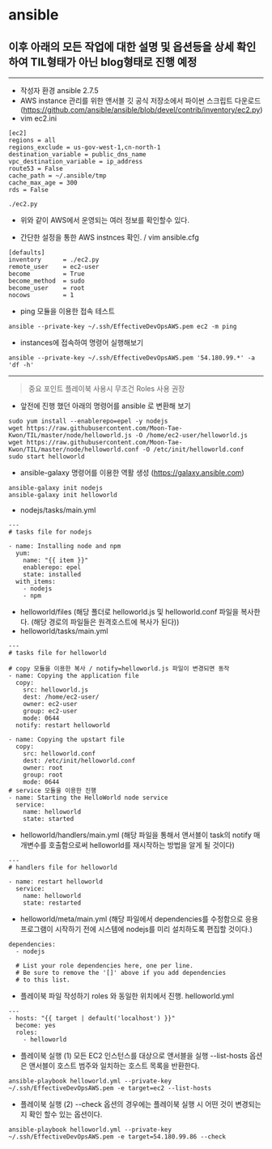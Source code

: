 # ansible

## 이후 아래의 모든 작업에 대한 설명 및 옵션등을 상세 확인하여 TIL형태가 아닌 blog형태로 진행 예정

---
* 작성자 환경 ansible 2.7.5
* AWS instance 관리를 위한 앤서블 깃 공식 저장소에서 파이썬 스크립트 다운로드 (https://github.com/ansible/ansible/blob/devel/contrib/inventory/ec2.py)
* vim ec2.ini
```
[ec2]
regions = all
regions_exclude = us-gov-west-1,cn-north-1
destination_variable = public_dns_name
vpc_destination_variable = ip_address
route53 = False
cache_path = ~/.ansible/tmp
cache_max_age = 300
rds = False
```
```loacl터미널
./ec2.py
```
* 위와 같이 AWS에서 운영되는 여러 정보를 확인할수 있다.

* 간단한 설정을 통한 AWS instnces 확인. / vim ansible.cfg
```
[defaults]
inventory      = ./ec2.py
remote_user    = ec2-user
become         = True
become_method  = sudo
become_user    = root
nocows         = 1
```
* ping 모듈을 이용한 접속 테스트
```
ansible --private-key ~/.ssh/EffectiveDevOpsAWS.pem ec2 -m ping
```
* instances에 접속하여 명령어 실행해보기
```
ansible --private-key ~/.ssh/EffectiveDevOpsAWS.pem '54.180.99.*' -a 'df -h'
```

---
> 중요 포인트 플레이북 사용시 무조건 Roles 사용 권장
* 앞전에 진행 했던 아래의 명령어를 ansible 로 변환해 보기
```
sudo yum install --enablerepo=epel -y nodejs
wget https://raw.githubusercontent.com/Moon-Tae-Kwon/TIL/master/node/helloworld.js -O /home/ec2-user/helloworld.js
wget https://raw.githubusercontent.com/Moon-Tae-Kwon/TIL/master/node/helloworld.conf -O /etc/init/helloworld.conf
sudo start helloworld
```
* ansible-galaxy 명령어를 이용한 역활 생성 (https://galaxy.ansible.com)
```
ansible-galaxy init nodejs
ansible-galaxy init helloworld
```
* nodejs/tasks/main.yml
```
---
# tasks file for nodejs

- name: Installing node and npm
  yum:
    name: "{{ item }}"
    enablerepo: epel
    state: installed
  with_items:
    - nodejs
    - npm
```
* helloworld/files (해당 폴더로 helloworld.js 및 helloworld.conf 파일을 복사한다. (해당 경로의 파일들은 원격호스트에 복사가 된다))
* helloworld/tasks/main.yml
```
---
# tasks file for helloworld

# copy 모듈을 이용한 복사 / notify=helloworld.js 파일이 변경되면 동작
- name: Copying the application file
  copy:
    src: helloworld.js
    dest: /home/ec2-user/
    owner: ec2-user
    group: ec2-user
    mode: 0644
  notify: restart helloworld

- name: Copying the upstart file
  copy:
    src: helloworld.conf
    dest: /etc/init/helloworld.conf
    owner: root
    group: root
    mode: 0644
# service 모듈을 이용한 진행
- name: Starting the HelloWorld node service
  service:
    name: helloworld
    state: started
```
* helloworld/handlers/main.yml
(해당 파일을 통해서 앤서블이 task의 notify 매개변수를 호출함으로써 helloworld를 재시작하는 방법을 알게 될 것이다)
```
---
# handlers file for helloworld

- name: restart helloworld
  service:
    name: helloworld
    state: restarted
```
* helloworld/meta/main.yml (해당 파일에서 dependencies를 수정함으로 응용프로그램이 시작하기 전에 시스템에 nodejs를 미리 설치하도록 편집할 것이다.)
```
dependencies:
  - nodejs

  # List your role dependencies here, one per line.
  # Be sure to remove the '[]' above if you add dependencies
  # to this list.
  ```
* 플레이북 파일 작성하기 roles 와 동일한 위치에서 진행. helloworld.yml
```
---
- hosts: "{{ target | default('localhost') }}"
  become: yes
  roles:
    - helloworld
```
* 플레이북 실행 (1)
모든 EC2 인스턴스를 대상으로 앤서블을 실행 --list-hosts 옵션은 앤서블이 호스트 범주와 일치하는 호스트 목록을 반환한다.
```
ansible-playbook helloworld.yml --private-key ~/.ssh/EffectiveDevOpsAWS.pem -e target=ec2 --list-hosts
```
* 플레이북 실행 (2) --check 옵션의 경우에는 플레이북 실행 시 어떤 것이 변경되는지 확인 할수 있는 옵션이다.
```
ansible-playbook helloworld.yml --private-key ~/.ssh/EffectiveDevOpsAWS.pem -e target=54.180.99.86 --check
```